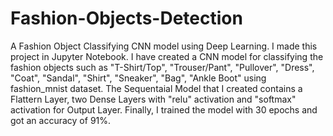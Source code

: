 # Fashion-Objects-Detection
A Fashion Object Classifying CNN model using Deep Learning. I made this project in Jupyter Notebook. I have created a CNN model for classifying the fashion objects such as "T-Shirt/Top", "Trouser/Pant", "Pullover", "Dress", "Coat", "Sandal", "Shirt", "Sneaker", "Bag", "Ankle Boot" using fashion_mnist dataset. The Sequentaial Model that I created contains a Flattern Layer, two Dense Layers with "relu" activation and "softmax" activation for Output Layer. Finally, I trained the model with 30 epochs and got an accuracy of 91%.
